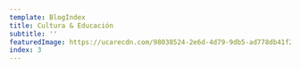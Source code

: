 ```yaml
---
template: BlogIndex
title: Cultura & Educación
subtitle: ''
featuredImage: https://ucarecdn.com/98038524-2e6d-4d79-9db5-ad778db41f2d/bannerculturayeducacion.jpg
index: 3
---
```

